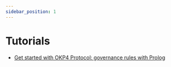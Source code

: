 ```yaml
---
sidebar_position: 1
---
```


# Tutorials

* [Get started with OKP4 Protocol: governance rules with Prolog](./prolog-1)
